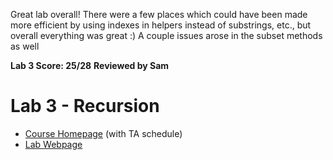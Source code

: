 Great lab overall! There were a few places which could have been made more efficient by using indexes in helpers instead of substrings, etc., but overall everything was great :) A couple issues arose in the subset methods as well

__Lab 3 Score: 25/28__
__Reviewed by Sam__

# Lab 3 - Recursion
 * [Course Homepage](http://cs.williams.edu/~cs136/index.html) (with TA schedule)
 * [Lab Webpage](https://williams-cs.github.io/cs136-f19-www/labs/recursion.html)
